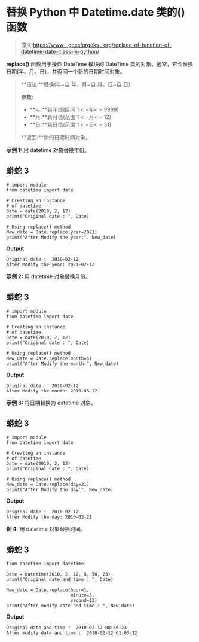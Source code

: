# 替换 Python 中 Datetime.date 类的()函数

> 原文:[https://www . geesforgeks . org/replace-of-function-of-datetime-date-class-in-python/](https://www.geeksforgeeks.org/replace-function-of-datetime-date-class-in-python/)

**replace()** 函数用于操作 DateTime 模块的 DateTime 类的对象。通常，它会替换日期(年、月、日)，并返回一个新的日期时间对象。

> **语法:**替换(年=自.年，月=自.月，日=自.日)
> 
> **参数:**
> 
> *   **年:**新年值(区间:1 < =年< = 9999)
> *   **月:**新月值(范围:1 < =月< = 12)
> *   **日:**新日值(范围:1 < =日< = 31)
> 
> **返回:**新的日期时间对象。

**示例 1:** 用 datetime 对象替换年份。

## 蟒蛇 3

```
# import module
from datetime import date

# Creating an instance
# of datetime
Date = date(2010, 2, 12)
print("Original date : ", Date)

# Using replace() method
New_date = Date.replace(year=2021)
print("After Modify the year:", New_date)
```

**Output**

```
Original date :  2010-02-12
After Modify the year: 2021-02-12

```

**示例 2:** 用 datetime 对象替换月份。

## 蟒蛇 3

```
# import module
from datetime import date

# Creating an instance
# of datetime
Date = date(2010, 2, 12)
print("Original date : ", Date)

# Using replace() method
New_date = Date.replace(month=5)
print("After Modify the month:", New_date)
```

**Output**

```
Original date :  2010-02-12
After Modify the month: 2010-05-12

```

**示例 3:** 将日期替换为 datetime 对象。

## 蟒蛇 3

```
# import module
from datetime import date

# Creating an instance
# of datetime
Date = date(2010, 2, 12)
print("Original date : ", Date)

# Using replace() method
New_date = Date.replace(day=21)
print("After Modify the day:", New_date)
```

**Output**

```
Original date :  2010-02-12
After Modify the day: 2010-02-21

```

**例 4:** 用 datetime 对象替换时间。

## 蟒蛇 3

```
from datetime import datetime

Date = datetime(2010, 2, 12, 8, 50, 23)
print("Original date and time : ", Date)

New_date = Date.replace(hour=1,
                        minute=3,
                        second=12)
print("After modify date and time : ", New_date)
```

**Output**

```
Original date and time :  2010-02-12 08:50:23
After modify date and time :  2010-02-12 01:03:12

```